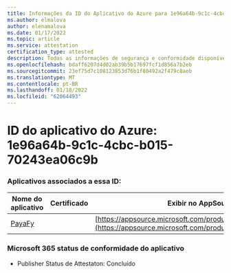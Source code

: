 ```yaml
---
title: Informações da ID do Aplicativo do Azure para 1e96a64b-9c1c-4cbc-b015-70243ea06c9b
ms.author: elmalova
author: elenamalova
ms.date: 01/17/2022
ms.topic: article
ms.service: attestation
certification_type: attested
description: Todas as informações de segurança e conformidade disponíveis para 1e96a64b-9c1c-4cbc-b015-70243ea06c9b.
ms.openlocfilehash: bdaff6207d4d02ab39b5b17697fcf1d856a7b2eb
ms.sourcegitcommit: 23ef75d7c108123853d76b1f80492a2f479c8aeb
ms.translationtype: MT
ms.contentlocale: pt-BR
ms.lasthandoff: 01/18/2022
ms.locfileid: "62064493"
---
```

# <a name="azure-app-id-1e96a64b-9c1c-4cbc-b015-70243ea06c9b"></a>ID do aplicativo do Azure: 1e96a64b-9c1c-4cbc-b015-70243ea06c9b


### <a name="apps-associated-with-this-id"></a>Aplicativos associados a essa ID:
| **Nome do aplicativo** | **Certificado** | **Exibir no AppSource** |
|--------------|---------------|-----------------------|
| [PayaFy](https://docs.microsoft.com/microsoft-365-app-certification/forward/WA200003397) |  | [https://appsource.microsoft.com/product/office/WA200003397](https://appsource.microsoft.com/product/office/WA200003397) |

### <a name="microsoft-365-app-compliance-status"></a>Microsoft 365 status de conformidade do aplicativo
- Publisher Status de Attestaton: Concluído
